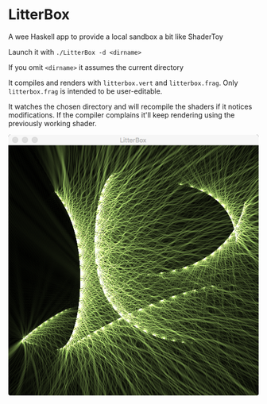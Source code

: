 # LitterBox
A wee Haskell app to provide a local sandbox a bit like ShaderToy

Launch it with `./LitterBox -d <dirname>`
  
If you omit `<dirname>` it assumes the current directory
  
It compiles and renders with `litterbox.vert` and `litterbox.frag`.
Only `litterbox.frag` is intended to be user-editable.

It watches the chosen directory and will recompile the shaders if it notices modifications.
If the compiler complains it'll keep rendering using the previously working shader.


![Example image](https://raw.githubusercontent.com/dpiponi/LitterBox/master/Untitled.png)
